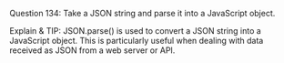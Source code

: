 Question 134: Take a JSON string and parse it into a JavaScript object.

Explain & TIP: JSON.parse() is used to convert a JSON string into a JavaScript object. This is particularly useful when dealing with data received as JSON from a web server or API.
